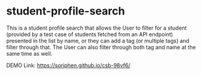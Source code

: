 # student-profile-search

This is a student profile search that allows the User to filter for a student (provided by a test case of students fetched from an API endpoint) presented in the list by name, or they can add a tag (or multiple tags) and filter through that. The User can also filter through both tag and name at the same time as well.

DEMO Link: https://soriphen.github.io/csb-98vf6/
